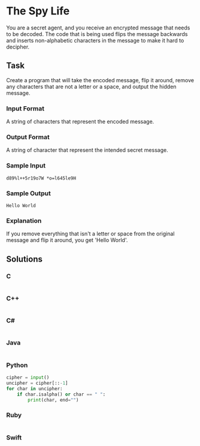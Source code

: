 # The Spy Life
You are a secret agent, and you receive an encrypted message that needs to be decoded. The code that is being used flips the message backwards and inserts non-alphabetic characters in the message to make it hard to decipher.
## Task
Create a program that will take the encoded message, flip it around, remove any characters that are not a letter or a space, and output the hidden message.
### Input Format
A string of characters that represent the encoded message.
### Output Format
A string of character that represent the intended secret message.
### Sample Input
```
d89%l++5r19o7W *o=l645le9H
```
### Sample Output
```
Hello World
```
### Explanation
If you remove everything that isn't a letter or space from the original message and flip it around, you get 'Hello World'.
## Solutions
### C
```c
```
### C++
```cpp
```
### C#
```cs
```
### Java
```java
```
### Python
```python
cipher = input()
uncipher = cipher[::-1]
for char in uncipher:
    if char.isalpha() or char == " ":
        print(char, end="")
```
### Ruby
```ruby
```
### Swift
```swift
```